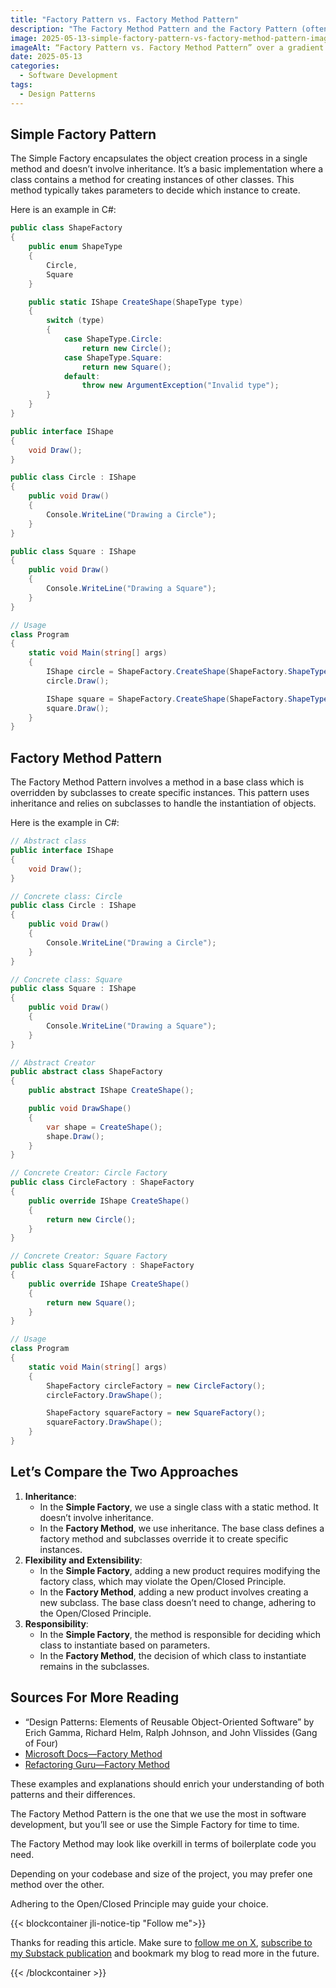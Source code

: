 ```yaml
---
title: "Factory Pattern vs. Factory Method Pattern"
description: "The Factory Method Pattern and the Factory Pattern (often referred to as the Simple Factory) are both creational design patterns used to create objects, but they do so in different ways."
image: 2025-05-13-simple-factory-pattern-vs-factory-method-pattern-image.jpg
imageAlt: “Factory Pattern vs. Factory Method Pattern” over a gradient background
date: 2025-05-13
categories:
  - Software Development
tags:
  - Design Patterns
---
```


## Simple Factory Pattern

The Simple Factory encapsulates the object creation process in a single method and doesn’t involve inheritance. It’s a basic implementation where a class contains a method for creating instances of other classes. This method typically takes parameters to decide which instance to create.

Here is an example in C#:

```csharp
public class ShapeFactory
{
    public enum ShapeType
    {
        Circle,
        Square
    }

    public static IShape CreateShape(ShapeType type)
    {
        switch (type)
        {
            case ShapeType.Circle:
                return new Circle();
            case ShapeType.Square:
                return new Square();
            default:
                throw new ArgumentException("Invalid type");
        }
    }
}

public interface IShape
{
    void Draw();
}

public class Circle : IShape
{
    public void Draw()
    {
        Console.WriteLine("Drawing a Circle");
    }
}

public class Square : IShape
{
    public void Draw()
    {
        Console.WriteLine("Drawing a Square");
    }
}

// Usage
class Program
{
    static void Main(string[] args)
    {
        IShape circle = ShapeFactory.CreateShape(ShapeFactory.ShapeType.Circle);
        circle.Draw();

        IShape square = ShapeFactory.CreateShape(ShapeFactory.ShapeType.Square);
        square.Draw();
    }
}
```

## Factory Method Pattern

The Factory Method Pattern involves a method in a base class which is overridden by subclasses to create specific instances. This pattern uses inheritance and relies on subclasses to handle the instantiation of objects.

Here is the example in C#:

```csharp
// Abstract class
public interface IShape
{
    void Draw();
}

// Concrete class: Circle
public class Circle : IShape
{
    public void Draw()
    {
        Console.WriteLine("Drawing a Circle");
    }
}

// Concrete class: Square
public class Square : IShape
{
    public void Draw()
    {
        Console.WriteLine("Drawing a Square");
    }
}

// Abstract Creator
public abstract class ShapeFactory
{
    public abstract IShape CreateShape();

    public void DrawShape()
    {
        var shape = CreateShape();
        shape.Draw();
    }
}

// Concrete Creator: Circle Factory
public class CircleFactory : ShapeFactory
{
    public override IShape CreateShape()
    {
        return new Circle();
    }
}

// Concrete Creator: Square Factory
public class SquareFactory : ShapeFactory
{
    public override IShape CreateShape()
    {
        return new Square();
    }
}

// Usage
class Program
{
    static void Main(string[] args)
    {
        ShapeFactory circleFactory = new CircleFactory();
        circleFactory.DrawShape();

        ShapeFactory squareFactory = new SquareFactory();
        squareFactory.DrawShape();
    }
}

```

## Let’s Compare the Two Approaches

1. **Inheritance**:
   - In the **Simple Factory**, we use a single class with a static method. It doesn’t involve inheritance.
   - In the **Factory Method**, we use inheritance. The base class defines a factory method and subclasses override it to create specific instances.
2. **Flexibility and Extensibility**:
   - In the **Simple Factory**, adding a new product requires modifying the factory class, which may violate the Open/Closed Principle.
   - In the **Factory Method**, adding a new product involves creating a new subclass. The base class doesn’t need to change, adhering to the Open/Closed Principle.
3. **Responsibility**:
   - In the **Simple Factory**, the method is responsible for deciding which class to instantiate based on parameters.
   - In the **Factory Method**, the decision of which class to instantiate remains in the subclasses.

## Sources For More Reading

- “Design Patterns: Elements of Reusable Object-Oriented Software” by Erich Gamma, Richard Helm, Ralph Johnson, and John Vlissides (Gang of Four)
- [Microsoft Docs—Factory Method](https://learn.microsoft.com/en-us/dotnet/standard/design-patterns/factory-method)
- [Refactoring Guru—Factory Method](https://refactoring.guru/design-patterns/factory-method)

These examples and explanations should enrich your understanding of both patterns and their differences.

The Factory Method Pattern is the one that we use the most in software development, but you’ll see or use the Simple Factory for time to time.

The Factory Method may look like overkill in terms of boilerplate code you need.

Depending on your codebase and size of the project, you may prefer one method over the other.

Adhering to the Open/Closed Principle may guide your choice.

{{< blockcontainer jli-notice-tip "Follow me">}}

Thanks for reading this article. Make sure to [follow me on X](https://x.com/LitzlerJeremie), [subscribe to my Substack publication](https://iamjeremie.substack.com/) and bookmark my blog to read more in the future.

{{< /blockcontainer >}}
